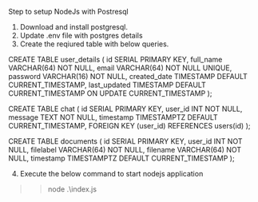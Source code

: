 Step to setup NodeJs with Postresql
1. Download and install postgresql.
2. Update .env file with postgres details
3. Create the reqiured table with below queries.

CREATE TABLE user_details (
    id SERIAL PRIMARY KEY,
    full_name VARCHAR(64) NOT NULL,
    email VARCHAR(64) NOT NULL UNIQUE,
    password VARCHAR(16) NOT NULL,
    created_date TIMESTAMP DEFAULT CURRENT_TIMESTAMP,
    last_updated TIMESTAMP DEFAULT CURRENT_TIMESTAMP ON UPDATE CURRENT_TIMESTAMP
);

CREATE TABLE chat (
    id SERIAL PRIMARY KEY,
    user_id INT NOT NULL,
    message TEXT NOT NULL,
    timestamp TIMESTAMPTZ DEFAULT CURRENT_TIMESTAMP,
    FOREIGN KEY (user_id) REFERENCES users(id)
);


CREATE TABLE documents (
    id SERIAL PRIMARY KEY,
    user_id INT NOT NULL,
    filelabel VARCHAR(64) NOT NULL,
    filename VARCHAR(64) NOT NULL,
    timestamp TIMESTAMPTZ DEFAULT CURRENT_TIMESTAMP
);

4. Execute the below command to start nodejs application
>> node .\index.js